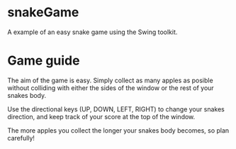 # snakeGame
A example of an easy snake game using the Swing toolkit.

# Game guide

The aim of the game is easy. Simply collect as many apples as posible without colliding with either the sides of the window or the rest of your snakes body. 

Use the directional keys (UP, DOWN, LEFT, RIGHT) to change your snakes direction, and keep track of your score at the top of the window.

The more apples you collect the longer your snakes body becomes, so plan carefully! 
